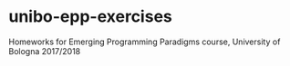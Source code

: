 # unibo-epp-exercises
Homeworks for Emerging Programming Paradigms course, University of Bologna 2017/2018
